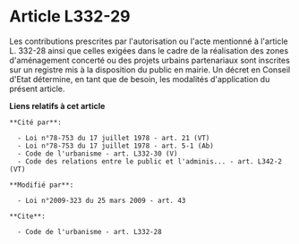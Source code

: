 # Article L332-29

Les contributions prescrites par l'autorisation ou l'acte mentionné à l'article L. 332-28 ainsi que celles exigées dans le
cadre de la réalisation des zones d'aménagement concerté ou des projets urbains partenariaux sont inscrites sur un registre
mis à la disposition du public en mairie. Un décret en Conseil d'Etat détermine, en tant que de besoin, les modalités
d'application du présent article.

**Liens relatifs à cet article**

	**Cité par**:

	  - Loi n°78-753 du 17 juillet 1978 - art. 21 (VT)
	  - Loi n°78-753 du 17 juillet 1978 - art. 5-1 (Ab)
	  - Code de l'urbanisme - art. L332-30 (V)
	  - Code des relations entre le public et l'adminis... - art. L342-2 (VT)

	**Modifié par**:

	  - Loi n°2009-323 du 25 mars 2009 - art. 43

	**Cite**:

	  - Code de l'urbanisme - art. L332-28
